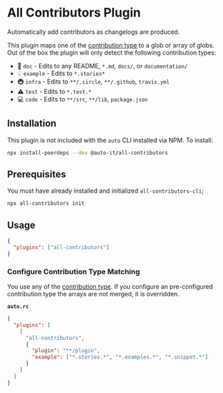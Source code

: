 # All Contributors Plugin

Automatically add contributors as changelogs are produced.

This plugin maps one of the [contribution type](vhttps://allcontributors.org/docs/en/emoji-key) to a glob or array of globs.
Out of the box the plugin will only detect the following contribution types:

- 📖 `doc` - Edits to any README, `*.md`, `docs/`, or `documentation/`
- 💡 `example` - Edits to `*.stories*`
- 🚇 `infra` - Edits to `**/.circle`, `**/.github`, `travis.yml`
- ⚠️ `test` - Edits to `*.test.*`
- 💻 `code` - Edits to `**/src`, `**/lib`, `package.json`

## Installation

This plugin is not included with the `auto` CLI installed via NPM. To install:

```sh
npx install-peerdeps --dev @auto-it/all-contributors
```

## Prerequisites

You must have already installed and initialized `all-contributors-cli`;

```sh
npx all-contributors init
```

## Usage

```json
{
  "plugins": ["all-contributors"]
}
```

### Configure Contribution Type Matching

You use any of the [contribution type](vhttps://allcontributors.org/docs/en/emoji-key).
If you configure an pre-configured contribution type the arrays are not merged, it is overridden.

**`auto.rc`**

```json
{
  "plugins": [
    [
      "all-contributors",
      {
        "plugin": "**/plugin",
        "example": ["*.stories.*", "*.examples.*", "*.snippet.*"]
      }
    ]
  ]
}
```
